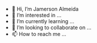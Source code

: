 - 👋 Hi, I’m Jamerson Almeida
- 👀 I’m interested in ...
- 🌱 I’m currently learning ...
- 💞️ I’m looking to collaborate on ...
- 📫 How to reach me ...

<!---
jamessants/jamessants is a ✨ special ✨ repository because its `README.md` (this file) appears on your GitHub profile.
You can click the Preview link to take a look at your changes.
--->
